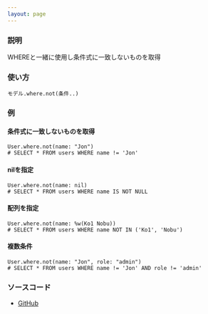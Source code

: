 ```yaml
---
layout: page
---
```


### 説明

WHEREと一緒に使用し条件式に一致しないものを取得

### 使い方

    モデル.where.not(条件..)

### 例

#### 条件式に一致しないものを取得

    User.where.not(name: "Jon")
    # SELECT * FROM users WHERE name != 'Jon'

#### nilを指定

    User.where.not(name: nil)
    # SELECT * FROM users WHERE name IS NOT NULL

#### 配列を指定

    User.where.not(name: %w(Ko1 Nobu))
    # SELECT * FROM users WHERE name NOT IN ('Ko1', 'Nobu')

#### 複数条件

    User.where.not(name: "Jon", role: "admin")
    # SELECT * FROM users WHERE name != 'Jon' AND role != 'admin'

### ソースコード

- [GitHub](https://github.com/rails/rails/blob/984c3ef2775781d47efa9f541ce570daa2434a80/activerecord/lib/active_record/relation/query_methods.rb#L43)
